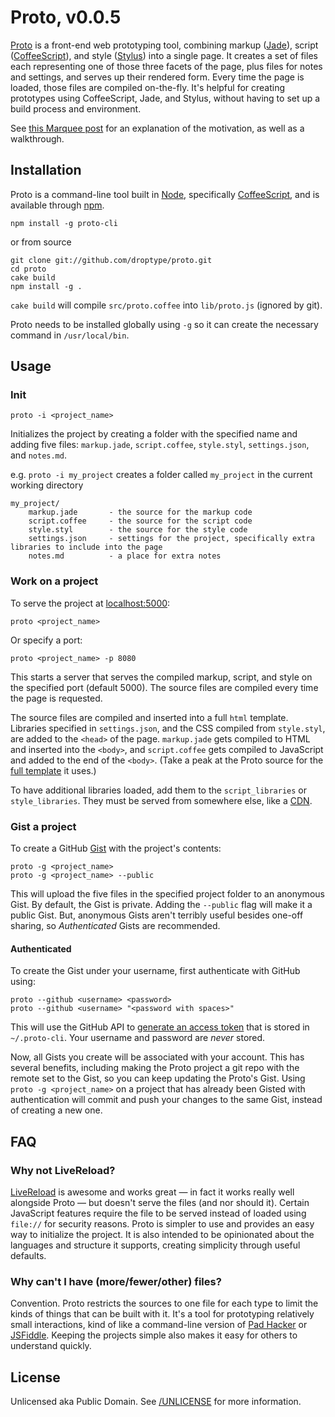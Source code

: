 # Proto, v0.0.5

[Proto](https://github.com/droptype/proto) is a front-end web prototyping tool, combining markup ([Jade](http://jade-lang.com/)), script ([CoffeeScript](http://coffeescript.org)), and style ([Stylus](http://learnboost.github.com/stylus/)) into a single page. It creates a set of files each representing one of those three facets of the page, plus files for notes and settings, and serves up their rendered form. Every time the page is loaded, those files are compiled on-the-fly. It's helpful for creating prototypes using CoffeeScript, Jade, and Stylus, without having to set up a build process and environment.

See [this Marquee post](http://marquee.by/alecperkins/proto/) for an explanation of the motivation, as well as a walkthrough.

## Installation

Proto is a command-line tool built in [Node](http://nodejs.org/), specifically [CoffeeScript](http://coffeescript.org), and is available through [npm](https://npmjs.org/).

    npm install -g proto-cli

or from source

    git clone git://github.com/droptype/proto.git
    cd proto
    cake build
    npm install -g .

`cake build` will compile `src/proto.coffee` into `lib/proto.js` (ignored by git).

Proto needs to be installed globally using `-g` so it can create the necessary command in `/usr/local/bin`.


## Usage

### Init

    proto -i <project_name>

Initializes the project by creating a folder with the specified name and adding five files: `markup.jade`, `script.coffee`, `style.styl`, `settings.json`, and `notes.md`.

e.g. `proto -i my_project` creates a folder called `my_project` in the current working directory

    my_project/
        markup.jade       - the source for the markup code
        script.coffee     - the source for the script code
        style.styl        - the source for the style code
        settings.json     - settings for the project, specifically extra libraries to include into the page
        notes.md          - a place for extra notes


### Work on a project

To serve the project at [localhost:5000](http://localhost:5000):

    proto <project_name>

Or specify a port:

    proto <project_name> -p 8080

This starts a server that serves the compiled markup, script, and style on the specified port (default 5000). The source files are compiled every time the page is requested.

The source files are compiled and inserted into a full `html` template. Libraries specified in `settings.json`, and the CSS compiled from `style.styl`, are added to the `<head>` of the page. `markup.jade` gets compiled to HTML and inserted into the `<body>`, and `script.coffee` gets compiled to JavaScript and added to the end of the `<body>`. (Take a peak at the Proto source for the [full template](https://github.com/droptype/proto/blob/master/src/proto.coffee#L287) it uses.)

To have additional libraries loaded, add them to the `script_libraries` or `style_libraries`. They must be served from somewhere else, like a [CDN](http://cdnjs.com/).


### Gist a project

To create a GitHub [Gist](https://gist.github.com) with the project's contents:

    proto -g <project_name>
    proto -g <project_name> --public

This will upload the five files in the specified project folder to an anonymous Gist. By default, the Gist is private. Adding the `--public` flag will make it a public Gist. But, anonymous Gists aren't terribly useful besides one-off sharing, so *Authenticated* Gists are recommended.

#### Authenticated

To create the Gist under your username, first authenticate with GitHub using:

    proto --github <username> <password>
    proto --github <username> "<password with spaces>"

This will use the GitHub API to [generate an access token](http://developer.github.com/v3/oauth/#create-a-new-authorization) that is stored in `~/.proto-cli`. Your username and password are *never* stored.

Now, all Gists you create will be associated with your account. This has several benefits, including making the Proto project a git repo with the remote set to the Gist, so you can keep updating the Proto's Gist. Using `proto -g <project_name>` on a project that has already been Gisted with authentication will commit and push your changes to the same Gist, instead of creating a new one.


## FAQ

### Why not LiveReload?

[LiveReload](http://livereload.com/) is awesome and works great — in fact it works really well alongside Proto — but doesn't serve the files (and nor should it). Certain JavaScript features require the file to be served instead of loaded using `file://` for security reasons. Proto is simpler to use and provides an easy way to initialize the project. It is also intended to be opinionated about the languages and structure it supports, creating simplicity through useful defaults.

### Why can't I have (more/fewer/other) files?

Convention. Proto restricts the sources to one file for each type to limit the kinds of things that can be built with it. It's a tool for prototyping relatively small interactions, kind of like a command-line version of [Pad Hacker](http://padhacker.net) or [JSFiddle](http://jsfiddle.net). Keeping the projects simple also makes it easy for others to understand quickly.


## License

Unlicensed aka Public Domain. See [/UNLICENSE](https://github.com/droptype/proto/blob/master/UNLICENSE) for more information.

